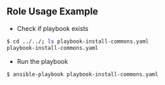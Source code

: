 ## Role Usage Example

- Check if playbook exists
```bash
$ cd ../../; ls playbook-install-commons.yaml
playbook-install-commons.yaml
```

- Run the playbook
```bash
$ ansible-playbook playbook-install-commons.yaml
```